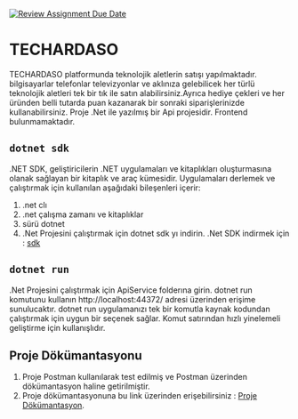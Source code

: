 [![Review Assignment Due Date](https://classroom.github.com/assets/deadline-readme-button-24ddc0f5d75046c5622901739e7c5dd533143b0c8e959d652212380cedb1ea36.svg)](https://classroom.github.com/a/EBv50WFu)
# TECHARDASO
TECHARDASO platformunda teknolojik aletlerin satışı yapılmaktadır. bilgisayarlar telefonlar televizyonlar ve aklınıza gelebilicek her türlü teknolojik aletleri tek bir tık ile satın alabilirsiniz.Ayrıca hediye çekleri ve her üründen belli tutarda puan kazanarak bir sonraki siparişlerinizde kullanabilirsiniz. Proje .Net ile yazılmış bir Api projesidir. Frontend bulunmamaktadır.

## `dotnet sdk`

.NET SDK, geliştiricilerin .NET uygulamaları ve kitaplıkları oluşturmasına olanak sağlayan bir kitaplık ve araç kümesidir. Uygulamaları derlemek ve çalıştırmak için kullanılan aşağıdaki bileşenleri içerir:


1. .net clı
1. .net çalışma zamanı ve kitaplıklar
1. sürü dotnet
1. .Net  Projesini çalıştırmak için dotnet sdk yı indirin. 
.Net SDK indirmek için : [sdk](https://dotnet.microsoft.com/en-us/download)

## `dotnet run`

.Net Projesini çalıştırmak için ApiService folderına girin. dotnet run komutunu kullanın  http://localhost:44372/ adresi üzerinden erişime sunulucaktır.
dotnet run uygulamanızı tek bir komutla kaynak kodundan çalıştırmak için uygun bir seçenek sağlar. Komut satırından hızlı yinelemeli geliştirme için kullanışlıdır.

## Proje Dökümantasyonu

1. Proje Postman kullanılarak test edilmiş ve Postman üzerinden dökümantasyon haline getirilmiştir.
1. Proje dökümantasyonuna bu link üzerinden erişebilirsiniz : [Proje Dökümantasyon](https://documenter.getpostman.com/view/18639016/2s93sgXqaQ).
